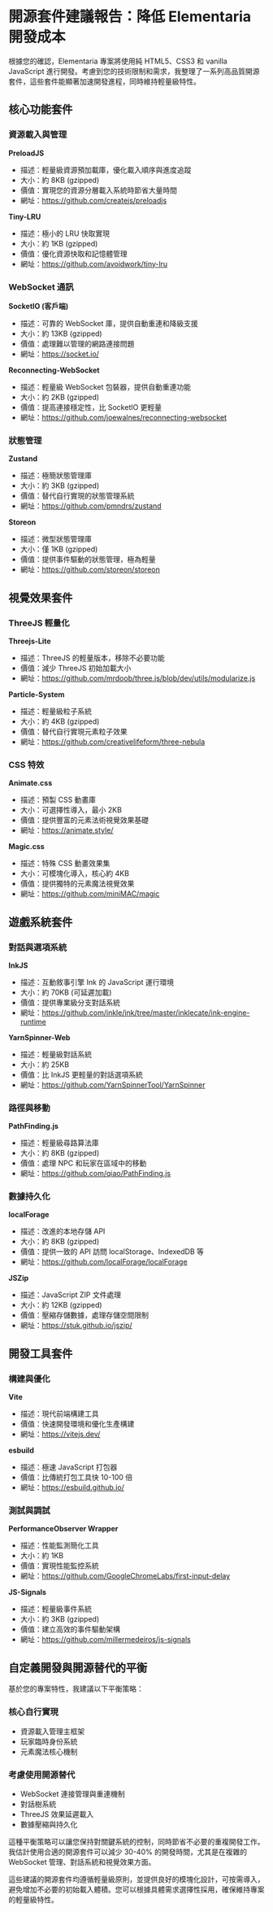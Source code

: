 # 開源套件建議報告：降低 Elementaria 開發成本

根據您的確認，Elementaria 專案將使用純 HTML5、CSS3 和 vanilla JavaScript 進行開發。考慮到您的技術限制和需求，我整理了一系列高品質開源套件，這些套件能顯著加速開發進程，同時維持輕量級特性。

## 核心功能套件

### 資源載入與管理

**PreloadJS**
- 描述：輕量級資源預加載庫，優化載入順序與進度追蹤
- 大小：約 8KB (gzipped)
- 價值：實現您的資源分層載入系統時節省大量時間
- 網址：https://github.com/createjs/preloadjs

**Tiny-LRU**
- 描述：極小的 LRU 快取實現
- 大小：約 1KB (gzipped)
- 價值：優化資源快取和記憶體管理
- 網址：https://github.com/avoidwork/tiny-lru

### WebSocket 通訊

**SocketIO (客戶端)**
- 描述：可靠的 WebSocket 庫，提供自動重連和降級支援
- 大小：約 13KB (gzipped)
- 價值：處理難以管理的網路連接問題
- 網址：https://socket.io/

**Reconnecting-WebSocket**
- 描述：輕量級 WebSocket 包裝器，提供自動重連功能
- 大小：約 2KB (gzipped)
- 價值：提高連接穩定性，比 SocketIO 更輕量
- 網址：https://github.com/joewalnes/reconnecting-websocket

### 狀態管理

**Zustand**
- 描述：極簡狀態管理庫
- 大小：約 3KB (gzipped)
- 價值：替代自行實現的狀態管理系統
- 網址：https://github.com/pmndrs/zustand

**Storeon**
- 描述：微型狀態管理庫
- 大小：僅 1KB (gzipped)
- 價值：提供事件驅動的狀態管理，極為輕量
- 網址：https://github.com/storeon/storeon

## 視覺效果套件

### ThreeJS 輕量化

**Threejs-Lite**
- 描述：ThreeJS 的輕量版本，移除不必要功能
- 價值：減少 ThreeJS 初始加載大小
- 網址：https://github.com/mrdoob/three.js/blob/dev/utils/modularize.js

**Particle-System**
- 描述：輕量級粒子系統
- 大小：約 4KB (gzipped)
- 價值：替代自行實現元素粒子效果
- 網址：https://github.com/creativelifeform/three-nebula

### CSS 特效

**Animate.css**
- 描述：預製 CSS 動畫庫
- 大小：可選擇性導入，最小 2KB
- 價值：提供豐富的元素法術視覺效果基礎
- 網址：https://animate.style/

**Magic.css**
- 描述：特殊 CSS 動畫效果集
- 大小：可模塊化導入，核心約 4KB
- 價值：提供獨特的元素魔法視覺效果
- 網址：https://github.com/miniMAC/magic

## 遊戲系統套件

### 對話與選項系統

**InkJS**
- 描述：互動敘事引擎 Ink 的 JavaScript 運行環境
- 大小：約 70KB (可延遲加載)
- 價值：提供專業級分支對話系統
- 網址：https://github.com/inkle/ink/tree/master/inklecate/ink-engine-runtime

**YarnSpinner-Web**
- 描述：輕量級對話系統
- 大小：約 25KB
- 價值：比 InkJS 更輕量的對話選項系統
- 網址：https://github.com/YarnSpinnerTool/YarnSpinner

### 路徑與移動

**PathFinding.js**
- 描述：輕量級尋路算法庫
- 大小：約 8KB (gzipped)
- 價值：處理 NPC 和玩家在區域中的移動
- 網址：https://github.com/qiao/PathFinding.js

### 數據持久化

**localForage**
- 描述：改進的本地存儲 API
- 大小：約 8KB (gzipped)
- 價值：提供一致的 API 訪問 localStorage、IndexedDB 等
- 網址：https://github.com/localForage/localForage

**JSZip**
- 描述：JavaScript ZIP 文件處理
- 大小：約 12KB (gzipped)
- 價值：壓縮存儲數據，處理存儲空間限制
- 網址：https://stuk.github.io/jszip/

## 開發工具套件

### 構建與優化

**Vite**
- 描述：現代前端構建工具
- 價值：快速開發環境和優化生產構建
- 網址：https://vitejs.dev/

**esbuild**
- 描述：極速 JavaScript 打包器
- 價值：比傳統打包工具快 10-100 倍
- 網址：https://esbuild.github.io/

### 測試與調試

**PerformanceObserver Wrapper**
- 描述：性能監測簡化工具
- 大小：約 1KB
- 價值：實現性能監控系統
- 網址：https://github.com/GoogleChromeLabs/first-input-delay

**JS-Signals**
- 描述：輕量級事件系統
- 大小：約 3KB (gzipped)
- 價值：建立高效的事件驅動架構
- 網址：https://github.com/millermedeiros/js-signals

## 自定義開發與開源替代的平衡

基於您的專案特性，我建議以下平衡策略：

### 核心自行實現
- 資源載入管理主框架
- 玩家臨時身份系統
- 元素魔法核心機制

### 考慮使用開源替代
- WebSocket 連接管理與重連機制
- 對話樹系統
- ThreeJS 效果延遲載入
- 數據壓縮與持久化

這種平衡策略可以讓您保持對關鍵系統的控制，同時節省不必要的重複開發工作。我估計使用合適的開源套件可以減少 30-40% 的開發時間，尤其是在複雜的 WebSocket 管理、對話系統和視覺效果方面。

這些建議的開源套件均遵循輕量級原則，並提供良好的模塊化設計，可按需導入，避免增加不必要的初始載入體積。您可以根據具體需求選擇性採用，確保維持專案的輕量級特性。